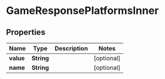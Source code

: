 

# GameResponsePlatformsInner

## Properties

Name | Type | Description | Notes
------------ | ------------- | ------------- | -------------
**value** | **String** |  |  [optional]
**name** | **String** |  |  [optional]




